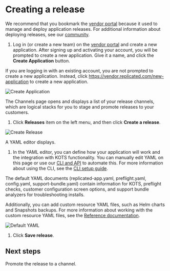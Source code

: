 # Creating a release

We recommend that you bookmark the [vendor portal](https://vendor.replicated.com) because it used to manage and deploy application releases.
For additional information about deploying releases, see our [community](https://help.replicated.com/community/).

1. Log in (or create a new team) on the [vendor portal](https://vendor.replicated.com) and create a new application. After signing up and activating your account, you will be prompted to create a new application. Give it a name, and click the **Create Application** button.

  If you are logging in with an existing account, you are not prompted to create a new application. Instead, click https://vendor.replicated.com/new-application to create a new application.

  ![Create Application](/images/guides/kots/create-application.png)

  The Channels page opens and displays a list of your release channels, which are logical stacks for you to stage and promote releases to your customers.

1. Click **Releases** item on the left menu, and then click **Create a release**.

  ![Create Release](/images/guides/kots/create-release.png)

  A YAML editor displays.

1. In the YAML editor, you can define how your application will work and the integration with KOTS functionality. You can manually edit YAML on this page or use our [CLI and API](/vendor/cli) to automate this. For more information about using the CLI, see the [CLI setup guide](/vendor/guides/cli-quickstart/#2-setting-a-service-account-token).

  The default YAML documents (replicated-app.yaml, preflight.yaml, config.yaml, support-bundle.yaml) contain information for KOTS, preflight checks, customer configuration screen options, and support bundle analyzers for troubleshooting installs.

  Additionally, you can add custom resource YAML files, such as Helm charts and Snapshots backups. For more information about working with the custom resource YAML files, see the [Reference documentation](/reference/v1beta1).

  ![Default YAML](/images/guides/kots/default-yaml.png)

1. Click **Save release**.

## Next steps

Promote the release to a channel.
